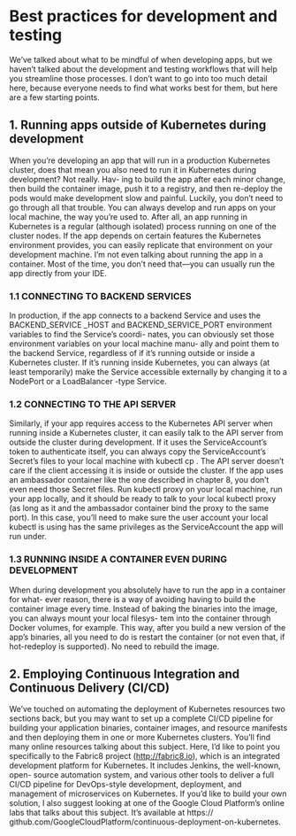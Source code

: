 # Best practices for development and testing
We’ve talked about what to be mindful of when developing apps, but we haven’t
talked about the development and testing workflows that will help you streamline
those processes. I don’t want to go into too much detail here, because everyone needs
to find what works best for them, but here are a few starting points.

## 1. Running apps outside of Kubernetes during development
When you’re developing an app that will run in a production Kubernetes cluster, does
that mean you also need to run it in Kubernetes during development? Not really. Hav-
ing to build the app after each minor change, then build the container image, push it
to a registry, and then re-deploy the pods would make development slow and painful.
Luckily, you don’t need to go through all that trouble.
You can always develop and run apps on your local machine, the way you’re used
to. After all, an app running in Kubernetes is a regular (although isolated) process
running on one of the cluster nodes. If the app depends on certain features the
Kubernetes environment provides, you can easily replicate that environment on your
development machine.
I’m not even talking about running the app in a container. Most of the time, you
don’t need that—you can usually run the app directly from your IDE.
### 1.1 CONNECTING TO BACKEND SERVICES
In production, if the app connects to a backend Service and uses the BACKEND_SERVICE
_HOST and BACKEND_SERVICE_PORT environment variables to find the Service’s coordi-
nates, you can obviously set those environment variables on your local machine manu-
ally and point them to the backend Service, regardless of if it’s running outside or
inside a Kubernetes cluster. If it’s running inside Kubernetes, you can always (at least
temporarily) make the Service accessible externally by changing it to a NodePort or a
LoadBalancer -type Service.
### 1.2 CONNECTING TO THE API SERVER
Similarly, if your app requires access to the Kubernetes API server when running
inside a Kubernetes cluster, it can easily talk to the API server from outside the cluster
during development. If it uses the ServiceAccount’s token to authenticate itself, you
can always copy the ServiceAccount’s Secret’s files to your local machine with kubectl
cp . The API server doesn’t care if the client accessing it is inside or outside the cluster.
If the app uses an ambassador container like the one described in chapter 8, you
don’t even need those Secret files. Run kubectl proxy on your local machine, run
your app locally, and it should be ready to talk to your local kubectl proxy (as long as
it and the ambassador container bind the proxy to the same port).
In this case, you’ll need to make sure the user account your local kubectl is using
has the same privileges as the ServiceAccount the app will run under.
### 1.3 RUNNING INSIDE A CONTAINER EVEN DURING DEVELOPMENT
When during development you absolutely have to run the app in a container for what-
ever reason, there is a way of avoiding having to build the container image every time.
Instead of baking the binaries into the image, you can always mount your local filesys-
tem into the container through Docker volumes, for example. This way, after you
build a new version of the app’s binaries, all you need to do is restart the container (or
not even that, if hot-redeploy is supported). No need to rebuild the image.
## 2. Employing Continuous Integration and Continuous Delivery (CI/CD)
We’ve touched on automating the deployment of Kubernetes resources two sections back, but you may want to set up a complete CI/CD pipeline for building your application binaries, container images, and resource manifests and then deploying them in
one or more Kubernetes clusters.
You’ll find many online resources talking about this subject. Here, I’d like to point you specifically to the Fabric8 project (http://fabric8.io), which is an integrated
development platform for Kubernetes. It includes Jenkins, the well-known, open-
source automation system, and various other tools to deliver a full CI/CD pipeline
for DevOps-style development, deployment, and management of microservices on
Kubernetes.
If you’d like to build your own solution, I also suggest looking at one of the Google
Cloud Platform’s online labs that talks about this subject. It’s available at https://
github.com/GoogleCloudPlatform/continuous-deployment-on-kubernetes.